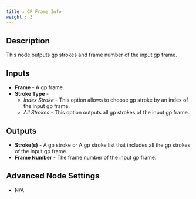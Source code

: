 ```yaml
---
title : GP Frame Info
weight : 3
---
```


## Description

This node outputs gp strokes and frame number of the input gp frame.

## Inputs

- **Frame** - A gp frame.
- **Stroke Type** -
  - _Index Stroke_ - This option allows to choose gp stroke by an index of the input gp frame.
  - _All Strokes_ - This option outputs all gp strokes of the input gp frame.

## Outputs

- **Stroke(s)** - A gp stroke or A gp stroke list that includes all the gp strokes of the input gp frame.
- **Frame Number** - The frame number of the input gp frame.

## Advanced Node Settings

- N/A
